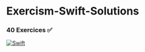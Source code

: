 # Exercism-Swift-Solutions

### 40 Exercices ✅

[![Swift](https://github.com/ataetgi/Exercism-Swift-Solutions/actions/workflows/swift.yml/badge.svg?branch=master)](https://github.com/ataetgi/Exercism-Swift-Solutions/actions/workflows/swift.yml)

